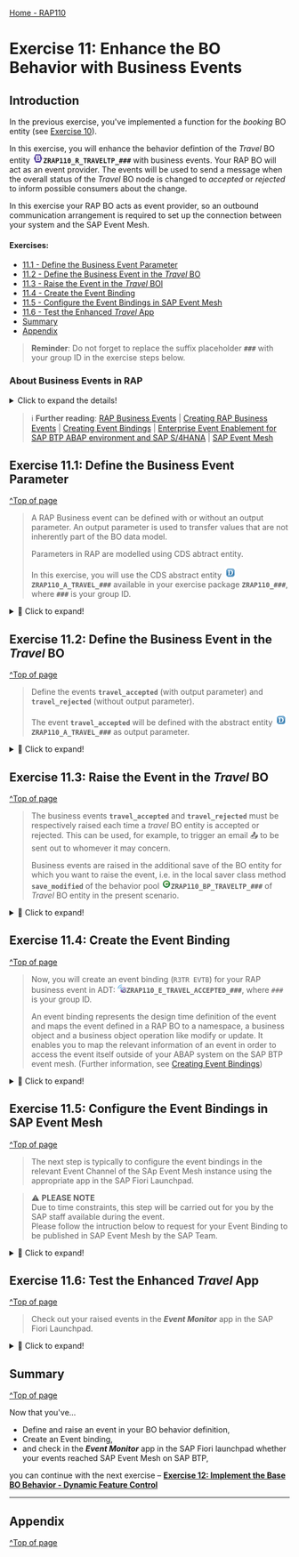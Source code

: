 [Home - RAP110](../../README.md)

# Exercise 11: Enhance the BO Behavior with Business Events

## Introduction

In the previous exercise, you've implemented a function for the _booking_ BO entity (see [Exercise 10](../ex10/README.md)).   

In this exercise, you will enhance the behavior defintion of the _Travel_ BO entity ![bdef](../images/adt_bdef.png)**`ZRAP110_R_TRAVELTP_###`** with business events. Your RAP BO will act as an event provider. The events will be used to send a message when the overall status of the _Travel_ BO node is changed to _accepted_ or _rejected_ to inform possible consumers about the change. 

In this exercise your RAP BO acts as event provider, so an outbound communication arrangement is required to set up the connection between your system and the SAP Event Mesh.

<!--
---
> **DSAG ABAP Development Days 2023**:  
> 
> ℹ **Info**: The SAP team has configured the SAP Event Mesh and set up an outbound communication arrangement for the connection between the hands-on system (**D23**) and SAP Event Mesh. 
> 
> ⚠ Due to time constraint, you will not implement a consumer app to display the raised events in this hands-on. Instead you will get the possibility to have a look at the sent messages in the **_Event Monitor_** app in the **SAP BTP Cockpit**. This aspect will be handled in another session during the event (day 2).
---

-->

#### Exercises:
- [11.1 - Define the Business Event Parameter](#exercise-111-define-the-business-event-parameter )
- [11.2 - Define the Business Event in the _Travel_ BO](#exercise-112-define-the-business-event-in-the-travel-bo)
- [11.3 - Raise the Event in the _Travel_ BOl](#exercise-113-raise-the-event-in-the-travel-bo)
- [11.4 - Create the Event Binding](#exercise-114-create-the-event-binding)
- [11.5 - Configure the Event Bindings in SAP Event Mesh](#exercise-115-configure-the-event-bindings-in-sap-event-mesh)
- [11.6 - Test the Enhanced _Travel_ App](#exercise-116-test-the-enhanced-travel-app)
- [Summary](#summary)
- [Appendix](#appendix) 

> **Reminder**: Do not forget to replace the suffix placeholder **`###`** with your group ID in the exercise steps below. 


### About Business Events in RAP

<details>
  <summary>Click to expand the details!</summary>
  
> Developers can now define and raise business events in a RAP BO or in a RAP BO behavior extension. 
> 
> RAP supports event-driven architecture natively on SAP BTP ABAP environment and SAP S/4HANA in the cloud and on-prem as of release 2022. Event-driven architecture enables asynchronous communication between an event provider and an event consumer in use cases where no direct response from the event consumer is required. 
> 
> Business events provide the opportunity of light-weight, decoupled process integration based on standardized and stable APIs and they are now a native part of the SAP - ABAP RESTful Application Programming Model. With the RAP Business Event Bindings Editor, you can create RAP Event Bindings which are needed to provide a mapping between the definition of RAP Events via behavior definition (BDEF) and the external representation of Business Events.
> 
> A RAP BO can act as event consumer or event provider.
  
</details>

> ℹ **Further reading**: [RAP Business Events](https://help.sap.com/docs/btp/sap-abap-restful-application-programming-model/business-events) | [Creating RAP Business Events](https://help.sap.com/docs/btp/sap-abap-restful-application-programming-model/creating-rap-business-events) | [Creating Event Bindings](https://help.sap.com/docs/btp/sap-abap-development-user-guide/creating-event-bindings) | [Enterprise Event Enablement for SAP BTP ABAP environment and SAP S/4HANA](https://blogs.sap.com/2022/08/19/an-introduction-to-enterprise-event-enablement-for-sap-btp-abap-environment) | [SAP Event Mesh](https://help.sap.com/docs/SAP_EM/bf82e6b26456494cbdd197057c09979f/df532e8735eb4322b00bfc7e42f84e8d.html?version=Cloud) 


## Exercise 11.1: Define the Business Event Parameter 
[^Top of page](#)

> A RAP Business event can be defined with or without an output parameter. An output parameter is used to transfer values that are not inherently part of the BO data model. 
> 
> Parameters in RAP are modelled using CDS abtract entity.
> 
> In this exercise, you will use the CDS abstract entity ![ddls](../images/adt_ddls.png)**`ZRAP110_A_TRAVEL_###`** available in your exercise package **`ZRAP110_###`**, where **`###`** is your group ID.

<details>
  <summary>🔵 Click to expand!</summary>
  
  1. Go to the **Project Explorer**, open the CDS abtract view ![ddls](../images/adt_ddls.png)**`ZRAP110_A_TRAVEL_###`** in your package and have a look at its data definition.          
      
      <img src="images/ex1121.png" alt="CDS Abstract Entity" width="50%">  
      
      <details>
        <summary>Source code</summary>   
        
        ```ABAP
          @EndUserText.label: 'Abtract Entity for Travel'
          define abstract entity ZRAP110_A_TRAVEL_###
          {
            travel_id      : /dmo/travel_id;
            agency_id      : /dmo/agency_id;
            customer_id    : /dmo/customer_id;
            overall_status : /dmo/overall_status;
            description    : /dmo/description;
            @Semantics.amount.currencyCode: 'currency_code'
            total_price    : /dmo/total_price;
            currency_code  : /dmo/currency_code;
            begin_date     : /dmo/begin_date;
            end_date       : /dmo/end_date;
            email_address  : /dmo/email_address;
          }  
        ```
      <details>  

      Beside attributes - such as **`travel_id`**, **`customer_id`**, and **`total_price`** - that can be retrieved from the _Travel_ BO entity, the variable **`email_address`** can contains the e-mail address of an Agency which needs to be informed. The variable **`travel_id`** contains the information about the _travel_ that triggered the event.        
    
  2. Close the abstract entity and go ahead with the next step.
  
  
</details>
  

## Exercise 11.2: Define the Business Event in the _Travel_ BO 
[^Top of page](#)

> Define the events **`travel_accepted`** (with output parameter) and **`travel_rejected`** (without output parameter).
>
>  The event **`travel_accepted`** will be defined with the abstract entity ![ddls](../images/adt_ddls.png)**`ZRAP110_A_TRAVEL_###`** as output parameter.
> 

<details>
  <summary>🔵 Click to expand!</summary>
  
 1. Open the behavior definition of the _travel_ BO entitiy ![bdef](../images/adt_bdef.png)**`ZRAP110_R_TravelTP_###`** in your package.
  
 2. Define the event **`travel_accepted`** using the keyword **`event`** in the behavior definition of the **_Travel_ BO node**, just after the _Side Effects_ as shown on the screenshot below. Replace the placeholder `###` with your group ID.
  
    Insert the code snippet provided below for the purpose after the _side effects_ definition. 

    ```ABAP
      //business events
      event travel_accepted parameter ZRAP110_A_Travel_###; 
      event travel_rejected;   
    ```

    <img src="images/ex1122.png" alt="Travel BO node bdef" width="80%">  
  
 3. Business events must be raised in the save sequence, therefore, we have to enable the _additional save_ for our managed BO by specifying the statement **`with additional save`**. 
     
     We will add the keywords **`with full data`** to always have access to all the data of the _travel_ entity instances without having to read them.
  
    For that, insert the code snippet provided below after the `late numbering` statement,

    ```ABAP
      with additional save with full data
    ```  
  
    <img src="images/ex1102.png" alt="Travel BO node bdef" width="50%">  
  
 4. Save ![save icon](../images/adt_save.png) (**Ctrl+S**) and activate ![activate icon](../images/adt_activate.png) (**Ctrl+F3**) the changes. 
 
    A warning ⚠ will be displayed about the need for a redefinition of the local saver method `save_modified`. You will tackle this in the next step.
  
</details>


## Exercise 11.3: Raise the Event in the _Travel_ BO
[^Top of page](#)

> The business events **`travel_accepted`** and **`travel_rejected`** must be respectively raised each time a _travel_ BO entity is accepted or rejected. This can be used, for example, to trigger an email 📤 to be sent out to whomever it may concern.  
> 
> Business events are raised in the additional save of the BO entity for which you want to raise the event, i.e. in the local saver class method **`save_modified`** of the behavior pool ![class](../images/adt_class.png)**`ZRAP110_BP_TRAVELTP_###`** of _Travel_ BO entity in the present scenario.  

<details>
  <summary>🔵 Click to expand!</summary>
  
  1. Go to the behavior pool ![class](../images/adt_class.png)**`ZRAP110_BP_TRAVELTP_###`** and navigate to the local saver class **`lsc_zrap110_r_traveltp_###`** located on the **Local Types** tab.
  
  2. Define the constant **`travel_status`** for the different overall travel status and redefine the method **`save_modified`** in the local saver class definition.
  
     Insert the code snippet provided below in the `PROTECTED SECTION` for the purpose. 
  
      ```ABAP
        CONSTANTS:
          BEGIN OF travel_status,
            open     TYPE c LENGTH 1 VALUE 'O', "Open
            accepted TYPE c LENGTH 1 VALUE 'A', "Accepted
            rejected TYPE c LENGTH 1 VALUE 'X', "Rejected
          END OF travel_status.
 
         METHODS save_modified REDEFINITION.
      ```
  
      <img src="images/ex1103.png" alt="Travel BO node bdef" width="50%">  
  
  3. Add the method implementation using the ADT Quick Fix (**Ctrl+1**).    
     Select the appropriate entry for the method implementation to be added to the class implementation.
 
     <img src="images/ex1104.png" alt="Travel BO node bdef" width="50%">  
 
  4. Now go to the class implementation section and raise the event with the appropriate information. The appropriate events should be raised only when the overall status of a _travel_ instance is set to _accepted_ or _rejected_.
  
     For that, replace the empty method implementation of **`save_modified`** with the source code provided below and replace all occurences of the placeholder **`###`** with your group ID using **Ctrl+F**.
  
     ```ABAP
      METHOD save_modified.
        "send notification for all accepted and rejected travel instances
        IF update IS NOT INITIAL.
 
          "raise event
          RAISE ENTITY EVENT ZRAP110_R_TravelTP_###~travel_accepted
           FROM VALUE #(
             FOR travel IN update-travel
             WHERE ( %control-OverallStatus EQ if_abap_behv=>mk-on AND
                     OverallStatus          EQ travel_status-accepted )
               "transferred information      
               ( %key           = travel-%key
                 travel_id      = travel-TravelID
                 agency_id      = travel-AgencyID
                 customer_id    = travel-CustomerID
                 overall_status = travel-OverallStatus
                 description    = travel-Description
                 total_price    = travel-TotalPrice
                 currency_code  = travel-CurrencyCode
                 begin_date     = travel-BeginDate
                 end_date       = travel-EndDate
               )
             ).

          "raise event
          RAISE ENTITY EVENT ZRAP110_R_TravelTP_###~travel_rejected
           FROM VALUE #(
             FOR travel IN update-travel
             WHERE ( %control-OverallStatus EQ if_abap_behv=>mk-on AND
                     OverallStatus          EQ travel_status-rejected )
               "transferred information                       
                ( %key = travel-%key )
             ).  
  
        ENDIF.

      ENDMETHOD.   
     ```
  
  4. Save ![save icon](../images/adt_save.png) (**Ctrl+S**) and activate ![activate icon](../images/adt_activate.png) (**Ctrl+F3**) the changes. 
  
</details>

## Exercise 11.4: Create the Event Binding
[^Top of page](#)

> Now, you will create an event binding (`R3TR EVTB`) for your RAP business event in ADT: ![evt binding icon](../images/adt_evtb.png)**`ZRAP110_E_TRAVEL_ACCEPTED_###`**, where `###` is your group ID.
> 
> An event binding represents the design time definition of the event and maps the event defined in a RAP BO to a namespace, a business object and a business object operation like modify or update. It enables you to map the relevant information of an event in order to access the event itself outside of your ABAP system on the SAP BTP event mesh. (Further information, see [Creating Event Bindings](https://help.sap.com/docs/btp/sap-abap-development-user-guide/creating-event-bindings))

<details>
  <summary>🔵 Click to expand!</summary>

  1. In the **Project Explorer**, right-click the folder **Business Services** in your package and  select **New** > **Event Binding** from the context menu to launch the creation wizard.
  
     <img src="images/ex1105.png" alt="Travel BO node bdef" width="50%">  
  
  2. Enter the name and the description of the event binding:
     - Name: **`ZRAP110_E_TRAVEL_ACCEPTED_###`**, where ### is your group ID
     - Description: _Accepted Travel Event Binding_
  
     <img src="images/ex1106.png" alt="Travel BO node bdef" width="50%">  
   
     Click **Finish**.    
  
     <img src="images/ex1107.png" alt="Travel BO node bdef" width="50%">  
  
  3. In the **General Information** section of the form-based **_Event Bindings Editor_**, enter the *namespace for which the event binding will be available, the name of the external BO, and the name of the external BO operation.
     
     - Namespace: **`zrap110.a###`** (where `###` is your group ID)
     - Business Object: **`Travel`**
     - Business Object Operation: **`Accepted`**
     
      <img src="images/ex1123.png" alt="Event Binding" width="100%">              

     >The **Type** field shows the qualified name of the event type that will be used for the configuration in the SAP BTP Event Mesh. It is automatically derived from the value of the other fields in the following way: `your_namespace.external_business_object.business_object_operation`, i.e. `zrap110.a###.Travel.Accepted.v*` in this exercise.       
 
  4. Now go to the **Events** section and reference the details of the event defined in your behavior definition: 
     
     For that, click **Add...**, enter following information, and then click **Add** :
 
     - Event Minor version : 1    
     - Event Patch version : 0
     - Root Entity Name    : **`ZRAP110_R_TRAVELTP_###`**
     - Event Entity Name   : **`TRAVEL_ACCEPT`**
      
      You can update these details using the **Add...**, **Edit...**, and **Remove** buttons.
      
      <img src="images/ex1124.png" alt="Event Binding" width="50%">  
      
      Click **Add**.
  
  5. Save ![save icon](../images/adt_save.png) (**Ctrl+S**) and activate your changes by right-click the event binding and selecting **Activate**.   
  
     <img src="images/ex1109.png" alt="Event Binding" width="50%">  
     
  6. Check your result. Now you should be able to see the event binding type.  

     <img src="images/ex1125.png" alt="Event Binding" width="100%">  

      <details>
        <summary>Info: Events</summary>   
        
        - **Info**: see [Editing Event Bindings](https://help.sap.com/docs/btp/sap-abap-development-user-guide/editing-event-bindings) 
        - **Event Version** will automatically be generated by the system.
        - **Event Minor Version** defines the semantic minor version of the event. 
        - **Event Patch Version** defines the semantic patch version of the event. 
        - **Root Entity Name** is the name of the CDS root entity.
        - **Entity Event Name** is the name of the event defined in the behavior definition of the respective CDS root entity.    

        </details>  
      </details>    

## Exercise 11.5: Configure the Event Bindings in SAP Event Mesh
[^Top of page](#)

> The next step is typically to configure the event bindings in the relevant Event Channel of the SAp Event Mesh instance using the appropriate app in the SAP Fiori Launchpad.  

> ⚠ **PLEASE NOTE**  
> Due to time constraints, this step will be carried out for you by the SAP staff available during the event.  
> Please follow the intruction below to request for your Event Binding to be published in SAP Event Mesh by the SAP Team.

<details>
  <summary>🔵 Click to expand!</summary>
  
 1. Please copy, adapt, and send the text provided below in the event Zoom chat. Do not forget to replace the occurences of the placeholder `###` with your group ID.
  
    ```
      Please Configure the Channel Binding for the Event Binding of **DEVELOPER-###** for SAP BTP Event Mesh.
     
      Event Binding Type: zrap110.a###.Travel.Accepted.v*
    ```
    
    Check your event binding type in the screenshot below.  
  
    <img src="images/ex1125.png" alt="Event Binding" width="100%">  
 
  2. The SAP staff will let you know in the chat when this is done.
  
</details>

  ## Exercise 11.6: Test the Enhanced _Travel_ App
[^Top of page](#)

> Check out your raised events in the **_Event Monitor_** app in the SAP Fiori Launchpad.

<details>
  <summary>🔵 Click to expand!</summary>
 
 1. First, go to your _Manage Travel_ app, create and set travel entries to _accepted_.
 
 2. Now launch the SAP Fiori Launchpad.
 
    For that, right-click your **_ABAP Cloud Project_** (or **Alt+Enter**) and select **Properties** in the context menu.
  
    <img src="images/ex1126.png" alt="Event Binding" width="50%">  
     
    Then click on **ABAP Development** in the left window pane and click the System URL to open the SAP Fiori Launchpad.
  
    <img src="images/ex1127.png" alt="Event Binding" width="100%">  
 
 3. Search for the **_Event Monitor_** app and start it.
  
    <img src="images/ex112x2.png" alt="Event Binding" width="100%">  
     
    >Search for either (a) or (b) depending on your logon language:
     - (a) **_`Event Monitor`_**   - if you're logged in English (EN)
     - (b) **_`Ereignismonitor`_** - if you're logged in German (DE)
     
  4. Select the event channel **`ZRAP110_TRAVEL_EVENTS`**, search for your **_Outbound Event Topic_**, and navigate to it to check if your raised event have been transferred to SAP Event Mesh Instance. Yoou can sort the topic entries.
  
     > ℹ The **_Outbound Event Topic_** corresponds to the **_Event Binding Type_** generated in the _Event Bindings_ editor in ADT.
 
     <img src="images/ex112x3.png" alt="FL Event Monitor" width="100%">
  
     Your Outbound Event Topic: **`zrap110.a###.Travel.Accepted.v*`**  (where ### is your group ID)
  
     <img src="images/ex112x4.png" alt="FL Event Monitor" width="100%">
  
  5. Have a look at the event payloads. Therefore select the first entry of your ountbound events.
  
     <img src="images/ex112x5.png" alt="FL Event Monitor" width="100%">
   
     Now check your result.
  
     <img src="images/ex112x6.png" alt="FL Event Monitor" width="50%">
 
</details>

## Summary
[^Top of page](#)

Now that you've... 
- Define and raise an event in your BO behavior definition,
- Create an Event binding,
- and check in the **_Event Monitor_** app in the SAP Fiori launchpad whether your events reached SAP Event Mesh on SAP BTP,

you can continue with the next exercise – **[Exercise 12: Implement the Base BO Behavior - Dynamic Feature Control](../ex12/README.md)**

---

## Appendix
[^Top of page](#)
<!--
Find the full solution source code of all ![tabl](../images/adt_tabl.png)database tables, CDS artefacts ( ![ddls](../images/adt_ddls.png)views,  ![ddlx](../images/adt_ddlx.png)metadata extensions and  ![bdef](../images/adt_bdef.png)behavior), ![class](../images/adt_class.png) ABAP classes, and ![servicebinding](../images/adt_srvb.png) service definition used in this workshop in the [**sources**](../sources) folder. 
  
Don't forget to replace all occurences of the placeholder `###` in the provided source code with your group ID using the ADT _Replace All_ function (_Ctrl+F_).
-->
